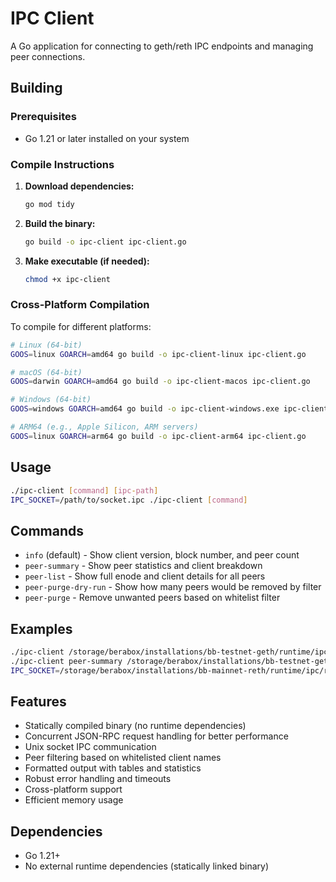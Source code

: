 # IPC Client

A Go application for connecting to geth/reth IPC endpoints and managing peer connections.

## Building

### Prerequisites
- Go 1.21 or later installed on your system

### Compile Instructions

1. **Download dependencies:**
   ```bash
   go mod tidy
   ```

2. **Build the binary:**
   ```bash
   go build -o ipc-client ipc-client.go
   ```

3. **Make executable (if needed):**
   ```bash
   chmod +x ipc-client
   ```

### Cross-Platform Compilation

To compile for different platforms:

```bash
# Linux (64-bit)
GOOS=linux GOARCH=amd64 go build -o ipc-client-linux ipc-client.go

# macOS (64-bit)
GOOS=darwin GOARCH=amd64 go build -o ipc-client-macos ipc-client.go

# Windows (64-bit)
GOOS=windows GOARCH=amd64 go build -o ipc-client-windows.exe ipc-client.go

# ARM64 (e.g., Apple Silicon, ARM servers)
GOOS=linux GOARCH=arm64 go build -o ipc-client-arm64 ipc-client.go
```

## Usage

```bash
./ipc-client [command] [ipc-path]
IPC_SOCKET=/path/to/socket.ipc ./ipc-client [command]
```

## Commands

- `info` (default) - Show client version, block number, and peer count
- `peer-summary` - Show peer statistics and client breakdown
- `peer-list` - Show full enode and client details for all peers
- `peer-purge-dry-run` - Show how many peers would be removed by filter
- `peer-purge` - Remove unwanted peers based on whitelist filter

## Examples

```bash
./ipc-client /storage/berabox/installations/bb-testnet-geth/runtime/ipc/geth.ipc
./ipc-client peer-summary /storage/berabox/installations/bb-testnet-geth/runtime/ipc/geth.ipc
IPC_SOCKET=/storage/berabox/installations/bb-mainnet-reth/runtime/ipc/reth.ipc ./ipc-client peer-purge-dry-run
```

## Features

- Statically compiled binary (no runtime dependencies)
- Concurrent JSON-RPC request handling for better performance
- Unix socket IPC communication
- Peer filtering based on whitelisted client names
- Formatted output with tables and statistics
- Robust error handling and timeouts
- Cross-platform support
- Efficient memory usage

## Dependencies

- Go 1.21+
- No external runtime dependencies (statically linked binary)